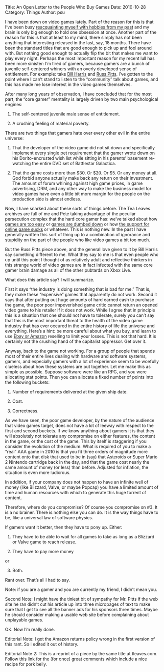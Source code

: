 Title: An Open Letter to the People Who Buy Games
Date: 2010-10-28
Category: Things
Author: psu

I have been down on video games lately. Part of the reason for this is that I’ve been busy <a href="http://mutable-states.com/a-telescope-in-the-city.html">reacquainting myself with hobbies from my past</a> and my brain is only big enough to hold one obsession at once. Another part of the reason for this is that at least to my mind, there simply has not been anything that interesting released in the last, say, 18 months. There have been the standard titles that are good enough to pick up and fool around with. But nothing good enough to actually flip the bit that makes me want to play every night. Perhaps the most important reason for my recent lull has been more sinister: I’m tired of gamers, because gamers are a bunch of juvenile self-centered whiners with an overly developed sense of entitlement.  For example: take <a href="http://dubiousquality.blogspot.com/2010/10/open-letter-to-people-who-
make-games.html">Bill
Harris</a> and <a href="http://www.escapistmagazine.com/articles/view/columns/writersroom/8252
-Open-Letter-to-People-Who-Make-Games">Russ
Pitts</a>. I’ve gotten to the point where I can’t stand to listen to the “community” talk about games, and this has made me lose interest in the video games themselves.

After many long years of observation, I have concluded that for the most part, the “core gamer” mentality is largely driven by two main psychological engines:

1. The self-centered juvenile male sense of entitlement.

2. A crushing feeling of material poverty.

There are two things that gamers hate over every other evil in the entire universe:

1. That the developer of the video game did not sit down and specifically implement every single pet requirement that the gamer wrote down on his Dorito-encrusted wish list while sitting in his parents’ basement re-watching the entire DVD set of Battlestar Galactica.

2. That the game costs more than $30. Or $20. Or $5. Or any money at all. God forbid anyone actually make back any return on their investment. The amount of forum whining against high game prices, in game advertising, DRM, and any other way to make the business model for video games have even a little bit more margin for the people on the production side is almost endless.

Now, I have snarked about these sorts of things before. The Tea Leaves
archives are full of me and Pete taking advantage of the peculiar persecution
complex that the hard core gamer has: we&rsquo;ve talked about how <a href="http://tleaves.com/2007/08/15/hail-to-the-hard-core/">games are too
easy</a> or <a href="http://tleaves.com/2006/05/17/dumb-and-dumber/">games are
dumbed down</a> or how <a href="http://tleaves.com/2007/03/19/they-just-dont-
care/">the
support for online game sucks</a> or whatever. This is nothing new. In the past I have generally written
this sort of thing up to a combination of ignorance and stupidity on the part
of the people who like video games a bit too much.

But the Russ Pitts piece above, and the general love given to it by Bill Harris say something different to me. What they say to me is that even people who up until this point I thought of as relatively adult and reflective thinkers in this strange world of video games are in fact infected with the same core gamer brain damage as all of the other pubtards on Xbox Live.

What does this article say? I will summarize.

First it says “the industry is doing something that is bad for me.” That is, they make these “expensive” games that apparently do not work. Second it says that after putting out huge amounts of hard earned cash to purchase the game, the poor poor impoverished game critic cannot return an opened video game to his retailer if it does not work. While I agree that in principle this is a situation that one should not have to tolerate, surely you can’t say that this is the most important threat to the health of the video game industry that has ever occured in the entire history of life the universe and everything. Here’s a hint: be more careful about what you buy, and learn to use <a href="http://mutable-states.com/new-ratings-system.html">Ebay or Amazon</a> reselling to limit your losses. This is not that hard. It is certainly not the crushing hand of the capitalist oppressor. Get over it.

Anyway, back to the game not working. For a group of people that spends most of their entire lives dealing with hardware and software systems, gamers, and especially gamers with a lot of experience seem to be woefully clueless about how these systems are put together. Let me make this as simple as possible. Suppose software were like an RPG, and you were allocating stat points. Then you can allocate a fixed number of points into the following buckets:

1. Number of requirements delivered at the given ship date.

2. Cost.

3. Correctness.

As we have seen, the poor game developer, by the nature of the audience that video games target, does not have a lot of leeway with respect to the first and second buckets. If we know anything about gamers it is that they will absolutely not tolerate any compromise on either features, the content in the game, or the cost of the game. This by itself is staggering if you consider the evolution of the medium. What is required of you to make a “real” AAA game in 2010 is that you fit three orders of magnitude more content onto that disk that used to be in (say) that Asteroids or Super Mario 2 Nintendo cartridge back in the day, and that the game cost nearly the same amount of money (or less) than before. Adjusted for inflation, the situation is even more ludicrous.

In addition, if your company does not happen to have an infinite well of money (like Blizzard, Valve, or maybe Popcap) you have a limited amount of time and human resources with which to generate this huge torrent of content.

Therefore, where do you compromise? Of course you compromise on #3. It is a no brainer. There is nothing else you can do. It is the way things have to be, like a universal law of software physics.

If gamers want it better, then they have to pony up. Either:

1. They have to be able to wait for all games to take as long as a Blizzard or Valve game to reach release.

2. They have to pay more money

or

3. Both.

Rant over. That’s all I had to say.

Note: if you are a gamer and you are currently my friend, I didn’t mean you.

Second Note: I might have the tiniest bit of sympathy for Mr. Pitts if the web site he ran didn’t cut his article up into three micropages of text to make sure that I get to see all the banner ads for his sponsors three times. Maybe he should consider making a usable web site before complaining about unplayable games.

OK. Now I’m really done.

Editorial Note: I got the Amazon returns policy wrong in the first version of this rant. So I edited it out of history.

Editorial Note 2: This is a reprint of a piece by the same title at tleaves.com. Follow <a href="http://tleaves.com/2010/10/28/an-open-letter-to-the-people-who-buy-games/index.html">this link</a> for the (for once) great comments which include a nice recipe for pork belly.